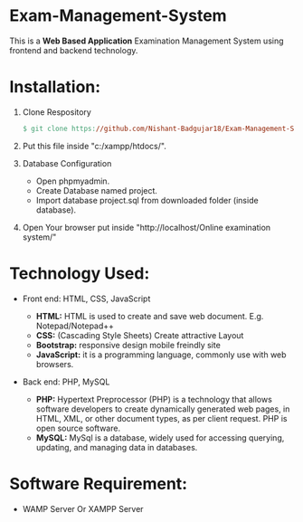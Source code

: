 # Exam-Management-System

This is a **Web Based Application** Examination Management System using frontend and backend technology.

# Installation:

1. Clone Respository

    ```makefile
    $ git clone https://github.com/Nishant-Badgujar18/Exam-Management-System.git
    ```
2. Put this file inside "c:/xampp/htdocs/".
3. Database Configuration
   * Open phpmyadmin.
   * Create Database named project.
   * Import database project.sql from downloaded folder (inside database).
4. Open Your browser put inside "http://localhost/Online examination system/"


# Technology Used:

* Front end: HTML, CSS, JavaScript
  * **HTML:** HTML is used to create and save web document. E.g. Notepad/Notepad++
  * **CSS:** (Cascading Style Sheets) Create attractive Layout
  * **Bootstrap:** responsive design mobile freindly site
  * **JavaScript:** it is a programming language, commonly use with web browsers.
 
* Back end: PHP, MySQL
  * **PHP:** Hypertext Preprocessor (PHP) is a technology that allows software developers to create dynamically generated web pages, in HTML, XML, or other document              types, as per client request. PHP is open source software.
  * **MySQL:** MySql is a database, widely used for accessing querying, updating, and managing data in databases.

# Software Requirement:

* WAMP Server Or XAMPP Server


